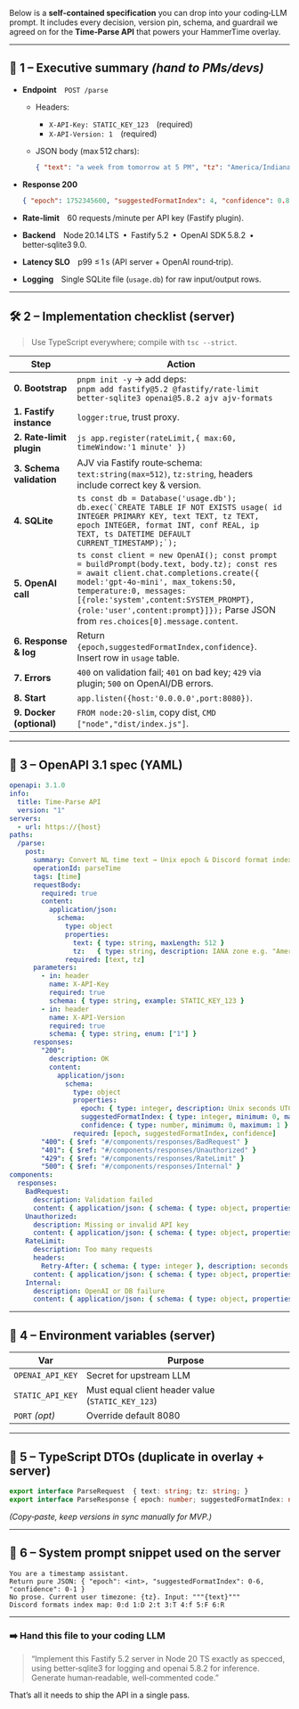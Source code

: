 Below is a **self‑contained specification** you can drop into your coding‑LLM prompt.
It includes every decision, version pin, schema, and guardrail we agreed on for the **Time‑Parse API** that powers your HammerTime overlay.

---

## 📄 1 – Executive summary *(hand to PMs/devs)*

* **Endpoint** `POST /parse`

  * Headers:

    * `X-API-Key: STATIC_KEY_123` (required)
    * `X-API-Version: 1` (required)
  * JSON body (max 512 chars):

    ```json
    { "text": "a week from tomorrow at 5 PM", "tz": "America/Indianapolis" }
    ```
* **Response 200**

  ```json
  { "epoch": 1752345600, "suggestedFormatIndex": 4, "confidence": 0.82 }
  ```
* **Rate‑limit** 60 requests /minute per API key (Fastify plugin).
* **Backend** Node 20.14 LTS • Fastify 5.2 • OpenAI SDK 5.8.2 • better‑sqlite3 9.0.
* **Latency SLO** p99 ≤ 1 s (API server + OpenAI round‑trip).
* **Logging** Single SQLite file (`usage.db`) for raw input/output rows.

---

## 🛠️ 2 – Implementation checklist (server)

> Use TypeScript everywhere; compile with `tsc --strict`.

| Step                     | Action                                                                                                                                                                                                                                                                                                                     |
| ------------------------ | -------------------------------------------------------------------------------------------------------------------------------------------------------------------------------------------------------------------------------------------------------------------------------------------------------------------------- |
| **0. Bootstrap**         | `pnpm init -y` → add deps:<br>`pnpm add fastify@5.2 @fastify/rate-limit better-sqlite3 openai@5.8.2 ajv ajv-formats`                                                                                                                                                                                                       |
| **1. Fastify instance**  | `logger:true`, trust proxy.                                                                                                                                                                                                                                                                                                |
| **2. Rate‑limit plugin** | `js app.register(rateLimit,{ max:60, timeWindow:'1 minute' })`                                                                                                                                                                                                                                                             |
| **3. Schema validation** | AJV via Fastify route‐schema:<br>`text:string(max=512)`, `tz:string`, headers include correct key & version.                                                                                                                                                                                                               |
| **4. SQLite**            | ``ts const db = Database('usage.db'); db.exec(`CREATE TABLE IF NOT EXISTS usage( id INTEGER PRIMARY KEY, text TEXT, tz TEXT, epoch INTEGER, format INT, conf REAL, ip TEXT, ts DATETIME DEFAULT CURRENT_TIMESTAMP);`);``                                                                                                   |
| **5. OpenAI call**       | `ts const client = new OpenAI(); const prompt = buildPrompt(body.text, body.tz); const res = await client.chat.completions.create({ model:'gpt-4o-mini', max_tokens:50, temperature:0, messages:[{role:'system',content:SYSTEM_PROMPT},{role:'user',content:prompt}]});` Parse JSON from `res.choices[0].message.content`. |
| **6. Response & log**    | Return `{epoch,suggestedFormatIndex,confidence}`.<br>Insert row in `usage` table.                                                                                                                                                                                                                                          |
| **7. Errors**            | `400` on validation fail; `401` on bad key; `429` via plugin; `500` on OpenAI/DB errors.                                                                                                                                                                                                                                   |
| **8. Start**             | `app.listen({host:'0.0.0.0',port:8080})`.                                                                                                                                                                                                                                                                                  |
| **9. Docker (optional)** | `FROM node:20-slim`, copy dist, `CMD ["node","dist/index.js"]`.                                                                                                                                                                                                                                                            |

---

## 📐 3 – OpenAPI 3.1 spec (YAML)

```yaml
openapi: 3.1.0
info:
  title: Time-Parse API
  version: "1"
servers:
  - url: https://{host}
paths:
  /parse:
    post:
      summary: Convert NL time text → Unix epoch & Discord format index
      operationId: parseTime
      tags: [time]
      requestBody:
        required: true
        content:
          application/json:
            schema:
              type: object
              properties:
                text: { type: string, maxLength: 512 }
                tz:   { type: string, description: IANA zone e.g. "America/Los_Angeles" }
              required: [text, tz]
      parameters:
        - in: header
          name: X-API-Key
          required: true
          schema: { type: string, example: STATIC_KEY_123 }
        - in: header
          name: X-API-Version
          required: true
          schema: { type: string, enum: ["1"] }
      responses:
        "200":
          description: OK
          content:
            application/json:
              schema:
                type: object
                properties:
                  epoch: { type: integer, description: Unix seconds UTC }
                  suggestedFormatIndex: { type: integer, minimum: 0, maximum: 6 }
                  confidence: { type: number, minimum: 0, maximum: 1 }
                required: [epoch, suggestedFormatIndex, confidence]
        "400": { $ref: "#/components/responses/BadRequest" }
        "401": { $ref: "#/components/responses/Unauthorized" }
        "429": { $ref: "#/components/responses/RateLimit" }
        "500": { $ref: "#/components/responses/Internal" }
components:
  responses:
    BadRequest:
      description: Validation failed
      content: { application/json: { schema: { type: object, properties: { error:{type:string,example:"bad_request"} } } } }
    Unauthorized:
      description: Missing or invalid API key
      content: { application/json: { schema: { type: object, properties: { error:{type:string,example:"unauthorized"} } } } }
    RateLimit:
      description: Too many requests
      headers:
        Retry-After: { schema: { type: integer }, description: seconds until reset }
      content: { application/json: { schema: { type: object, properties: { error:{type:string,example:"rate_limited"} } } } }
    Internal:
      description: OpenAI or DB failure
      content: { application/json: { schema: { type: object, properties: { error:{type:string,example:"server_error"} } } } }
```

---

## 🔑 4 – Environment variables (server)

| Var              | Purpose                                           |
| ---------------- | ------------------------------------------------- |
| `OPENAI_API_KEY` | Secret for upstream LLM                           |
| `STATIC_API_KEY` | Must equal client header value (`STATIC_KEY_123`) |
| `PORT` *(opt)*   | Override default 8080                             |

---

## 🧩 5 – TypeScript DTOs (duplicate in overlay + server)

```ts
export interface ParseRequest  { text: string; tz: string; }
export interface ParseResponse { epoch: number; suggestedFormatIndex: number; confidence: number; }
```

*(Copy‑paste, keep versions in sync manually for MVP.)*

---

## 📝 6 – System prompt snippet used on the server

```
You are a timestamp assistant. 
Return pure JSON: { "epoch": <int>, "suggestedFormatIndex": 0-6, "confidence": 0-1 } 
No prose. Current user timezone: {tz}. Input: """{text}"""
Discord formats index map: 0:d 1:D 2:t 3:T 4:f 5:F 6:R
```

---

### ➡️ Hand this file to your coding LLM

> “Implement this Fastify 5.2 server in Node 20 TS exactly as specced, using better‑sqlite3 for logging and openai 5.8.2 for inference. Generate human‑readable, well‑commented code.”

That’s all it needs to ship the API in a single pass.
